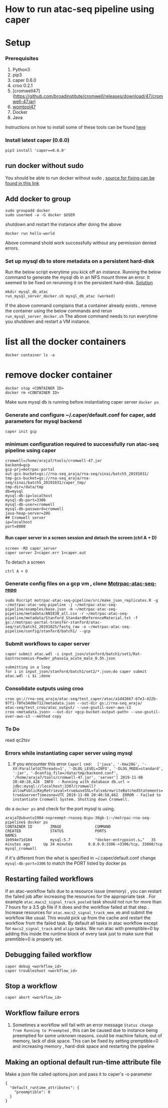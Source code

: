 # How to run atac-seq pipeline using caper
# Setup
### Prerequisites
1. Python3
2. pip3
3. caper 0.6.0
4. croo 0.2.1
5. [cromwell47] (https://github.com/broadinstitute/cromwell/releases/download/47/cromwell-47.jar)
6. [womtool47](https://github.com/broadinstitute/cromwell/releases/download/47/womtool-47.jar)
7. Docker
8. Java

Instructions on how to install some of these tools can be found [here](https://github.com/AshleyLab/motrpac-rna-seq-pipeline/blob/pipeline_test/vm_requirements.txt)

### Install latest caper (0.6.0)
```
pip3 install 'caper==0.6.0'
```
## run docker without sudo
You should be able to run docker without sudo , [source for fixing can be found in this link](https://techoverflow.net/2017/03/01/solving-docker-permissions)
## Add docker to group
```
sudo groupadd docker
sudo usermod -a -G docker $USER
```
shutdown and restart the instance after doing the above
```
docker run hello-world
```
Above command shold work successfully without any permission denied errors.

### Set up mysql db to store metadata on a persistent hard-disk
Run the below script everytime you kick off an instance. Running the below command to generate the mysql db in an NFS mount threw an error. It seemed to be fixed on rerunning it on the persistent hard-disk. [Solution](https://github.com/Illumina/hap.py/issues/48)

```
mkdir mysql_db_atac
run_mysql_server_docker.sh mysql_db_atac (worked)
```
If the above command complains that a container already exists , remove the container using the below commands and rerun `run_mysql_server_docker.sh`
The above command needs to run everytime you shutdown and restart a VM instance.

# list all the docker containers
```
docker container ls -a

```
# remove docker container
```
docker stop <CONTAINER ID>
docker rm <CONTAINER ID>
```
Make sure mysql db is running before instantiating caper server
```docker ps```

### Generate and configure ~/.caper/default.conf for caper, add parameters for mysql backend
```
caper init gcp
```
### minimum configuration required to successfully run atac-seq pipeline using caper
```
cromwell=/home/araja7/tools/cromwell-47.jar
backend=gcp
gcp-prj=motrpac-portal
out-gcs-bucket=gs://rna-seq_araja/rna-seq/sinai/batch5_20191031/
tmp-gcs-bucket=gs://rna-seq_araja/rna-seq/sinai/batch5_20191031/caper_tmp/
tmp-dir=/data/tmp
db=mysql
mysql-db-ip=localhost
mysql-db-port=3306
mysql-db-user=cromwell
mysql-db-password=cromwell
java-heap-server=20G
## Cromwell server
ip=localhost
port=8000
```

#### Run caper server in a screen session and detach the screen (ctrl A + D)
```
screen -RD caper_server
caper server 2>caper.err 1>caper.out
```
To detach a screen
```
ctrl A + D
```
### Generate config files on a gcp vm , clone [Motrpac-atac-seq-repo](https://github.com/MoTrPAC/motrpac-atac-seq-pipeline.git)

```
sudo Rscript motrpac-atac-seq-pipeline/src/make_json_replicates.R -g ~/motrpac-atac-seq-pipeline -j ~/motrpac-atac-seq-pipeline/examples/base.json -m ~/motrpac-atac-seq-pipeline/metadata/ANI830_all.csv -r ~/motrpac-atac-seq-pipeline/metadata/Stanford_StandardReferenceMaterial.txt -f gs://motrpac-portal-transfer-stanford/atac-seq/rat/batch1_20191025/fastq_raw -o ~/motrpac-atac-seq-pipeline/config/stanford/batch1/ --gcp
```

### Submit workflows to caper server
```
caper submit atac.wdl -i input_json/stanford/batch1/set1/Rat-Gastrocnemius-Powder_phase1a_acute_male_0.5h.json

submitting in a loop
for i in input_json/stanford/batch1/set2/*.json;do caper submit atac.wdl -i $i ;done
```
### Consolidate outputs using croo
```
croo gs://rna-seq_araja/atac-seq/test_caper/atac/a1d42667-67e3-422b-97f1-70fe34d0e712/metadata.json --out-dir gs://rna-seq_araja/
atac-seq/test_croo/atac_output/ --use-gsutil-over-aws-s3
croo <metadata.json> --out-dir <gcp-bucket-output-path> --use-gsutil-over-aws-s3 --method copy
```
### To Do

read qc2tsv


### Errors while instantiating caper server using mysql
1. If you encounter this error ```Caper] cmd:  ['java', '-Xmx20G', '-XX:ParallelGCThreads=1', '-DLOG_LEVEL=INFO', '-DLOG_MODE=standard', '-jar', '-Dconfig.file=/data/tmp/backend.conf', '/home/araja7/tools/cromwell-47.jar', 'server']
2019-11-08 20:40:28,428  INFO  - Running with database db.url = jdbc:mysql://localhost:3307/cromwell?allowPublicKeyRetrieval=true&useSSL=false&rewriteBatchedStatements=true&serverTimezone=UTC
2019-11-08 20:40:58,662  ERROR - Failed to instantiate Cromwell System. Shutting down Cromwell.```

do a `docker ps` and check for the port mysql is using.
```
araja7@ubuntu1904-nopreempt-rnaseq-8cpu-30gb-1:~/motrpac-rna-seq-pipeline$ docker ps
CONTAINER ID        IMAGE               COMMAND                  CREATED             STATUS              PORTS                               NAMES
1b994e71d184        mysql:5.7           "docker-entrypoint.s…"   35 minutes ago      Up 34 minutes       0.0.0.0:3306->3306/tcp, 33060/tcp   mysql_cromwell
```
 
if it's different from the what is specified in ~/.caper/default.conf change ```mysql-db-port=3306``` to match the PORT listed by docker ps

## Restarting failed workflows
If an atac-workflow fails due to a resource issue (memory) , you can restart the failed job after increasing the resources for the appropriate task . For example `atac.macs2_signal_track_pooled`  task should not run for more than 7 hours for a 3.5 gb file if it does and the workflow failed at that step . Increase resources for `atac.macs2_signal_track_mem_mb` and submit the workflow like usual.
This would pick up from the cache and restart the workflow from the failed task.
By default all tasks in atac workflow except for `macs2_signal_track` and `align` tasks.  We run atac with premptible=0 by adding this inside the runtime block of every task just to make sure that premtible=0 is properly set.

## Debugging failed workflow
```
caper debug <workflow_id>
caper troubleshoot <workflow_id>
```

## Stop a workflow
```
caper abort <workflow_id>
```

## Workflow failure errors

1. Sometimes a workflow will fail with an error message `Status change from Running to Preempted` , this can be caused due to instance being preemptied for some unknown reasons. could be machine failure, out of memory, lack of disk space. This can be fixed by setting premptible=0 and increasing memory , hard-disk space and restarting the pipeline

## Making an optional default run-time attribute file
Make a json file called options.json and pass it to caper's -o parameter
```
{
  "default_runtime_attributes": {
    "preemptible": 0
  }
}
```




